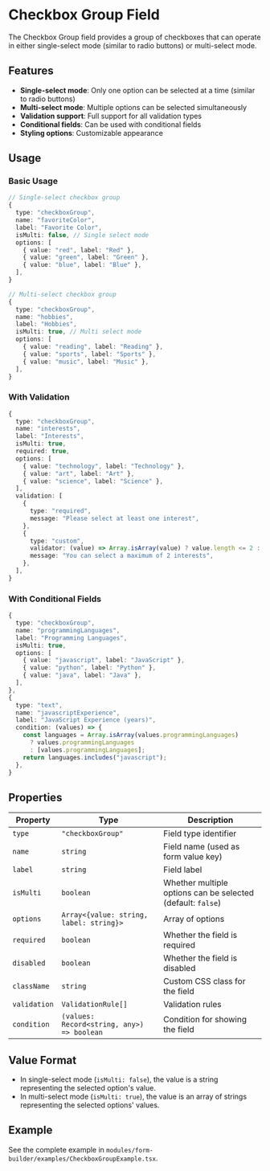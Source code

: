 # Checkbox Group Field

The Checkbox Group field provides a group of checkboxes that can operate in either single-select mode (similar to radio buttons) or multi-select mode.

## Features

- **Single-select mode**: Only one option can be selected at a time (similar to radio buttons)
- **Multi-select mode**: Multiple options can be selected simultaneously
- **Validation support**: Full support for all validation types
- **Conditional fields**: Can be used with conditional fields
- **Styling options**: Customizable appearance

## Usage

### Basic Usage

```typescript
// Single-select checkbox group
{
  type: "checkboxGroup",
  name: "favoriteColor",
  label: "Favorite Color",
  isMulti: false, // Single select mode
  options: [
    { value: "red", label: "Red" },
    { value: "green", label: "Green" },
    { value: "blue", label: "Blue" },
  ],
}

// Multi-select checkbox group
{
  type: "checkboxGroup",
  name: "hobbies",
  label: "Hobbies",
  isMulti: true, // Multi select mode
  options: [
    { value: "reading", label: "Reading" },
    { value: "sports", label: "Sports" },
    { value: "music", label: "Music" },
  ],
}
```

### With Validation

```typescript
{
  type: "checkboxGroup",
  name: "interests",
  label: "Interests",
  isMulti: true,
  required: true,
  options: [
    { value: "technology", label: "Technology" },
    { value: "art", label: "Art" },
    { value: "science", label: "Science" },
  ],
  validation: [
    {
      type: "required",
      message: "Please select at least one interest",
    },
    {
      type: "custom",
      validator: (value) => Array.isArray(value) ? value.length <= 2 : true,
      message: "You can select a maximum of 2 interests",
    },
  ],
}
```

### With Conditional Fields

```typescript
{
  type: "checkboxGroup",
  name: "programmingLanguages",
  label: "Programming Languages",
  isMulti: true,
  options: [
    { value: "javascript", label: "JavaScript" },
    { value: "python", label: "Python" },
    { value: "java", label: "Java" },
  ],
},
{
  type: "text",
  name: "javascriptExperience",
  label: "JavaScript Experience (years)",
  condition: (values) => {
    const languages = Array.isArray(values.programmingLanguages) 
      ? values.programmingLanguages 
      : [values.programmingLanguages];
    return languages.includes("javascript");
  },
}
```

## Properties

| Property | Type | Description |
|----------|------|-------------|
| `type` | `"checkboxGroup"` | Field type identifier |
| `name` | `string` | Field name (used as form value key) |
| `label` | `string` | Field label |
| `isMulti` | `boolean` | Whether multiple options can be selected (default: `false`) |
| `options` | `Array<{value: string, label: string}>` | Array of options |
| `required` | `boolean` | Whether the field is required |
| `disabled` | `boolean` | Whether the field is disabled |
| `className` | `string` | Custom CSS class for the field |
| `validation` | `ValidationRule[]` | Validation rules |
| `condition` | `(values: Record<string, any>) => boolean` | Condition for showing the field |

## Value Format

- In single-select mode (`isMulti: false`), the value is a string representing the selected option's value.
- In multi-select mode (`isMulti: true`), the value is an array of strings representing the selected options' values.

## Example

See the complete example in `modules/form-builder/examples/CheckboxGroupExample.tsx`.